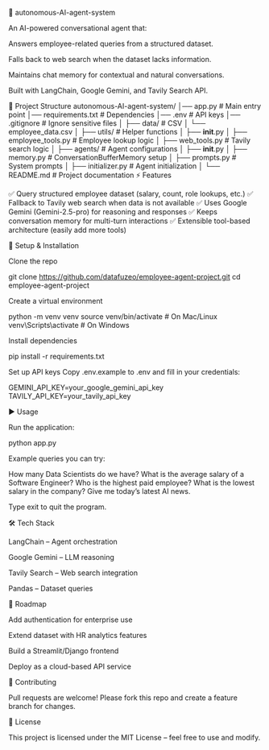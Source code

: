 🚀 autonomous-AI-agent-system

An AI-powered conversational agent that:

Answers employee-related queries from a structured dataset.

Falls back to web search when the dataset lacks information.

Maintains chat memory for contextual and natural conversations.

Built with LangChain, Google Gemini, and Tavily Search API.

📂 Project Structure
autonomous-AI-agent-system/
│── app.py                        # Main entry point 
│── requirements.txt              # Dependencies
│── .env                          # API keys 
│── .gitignore                    # Ignore sensitive files
│
├── data/                         # CSV
│   └── employee_data.csv
│
├── utils/                        # Helper functions
│   ├── __init__.py
│   ├── employee_tools.py         # Employee lookup logic
│   ├── web_tools.py              # Tavily search logic
│
├── agents/                       # Agent configurations
│   ├── __init__.py
│   ├── memory.py                 # ConversationBufferMemory setup
│   ├── prompts.py                # System prompts
│   ├── initializer.py            # Agent initialization
│
└── README.md                     # Project documentation
⚡ Features

✅ Query structured employee dataset (salary, count, role lookups, etc.)
✅ Fallback to Tavily web search when data is not available
✅ Uses Google Gemini (Gemini-2.5-pro) for reasoning and responses
✅ Keeps conversation memory for multi-turn interactions
✅ Extensible tool-based architecture (easily add more tools)

🔑 Setup & Installation

Clone the repo

git clone https://github.com/datafuzeo/employee-agent-project.git
cd employee-agent-project


Create a virtual environment

python -m venv venv
source venv/bin/activate      # On Mac/Linux
venv\Scripts\activate         # On Windows


Install dependencies

pip install -r requirements.txt


Set up API keys
Copy .env.example to .env and fill in your credentials:

GEMINI_API_KEY=your_google_gemini_api_key
TAVILY_API_KEY=your_tavily_api_key

▶️ Usage

Run the application:

python app.py


Example queries you can try:

How many Data Scientists do we have?
What is the average salary of a Software Engineer?
Who is the highest paid employee?
What is the lowest salary in the company?
Give me today’s latest AI news.


Type exit to quit the program.

🛠️ Tech Stack

LangChain
 – Agent orchestration

Google Gemini
 – LLM reasoning

Tavily Search
 – Web search integration

Pandas
 – Dataset queries

📌 Roadmap

 Add authentication for enterprise use

 Extend dataset with HR analytics features

 Build a Streamlit/Django frontend

 Deploy as a cloud-based API service

🤝 Contributing

Pull requests are welcome! Please fork this repo and create a feature branch for changes.

📜 License

This project is licensed under the MIT License – feel free to use and modify.